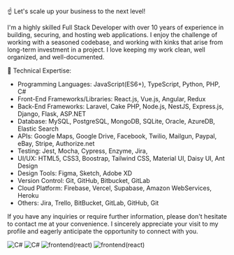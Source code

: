 ☝️ Let's scale up your business to the next level!

I'm a highly skilled Full Stack Developer with over 10 years of experience in building, securing, and hosting web applications. 
I enjoy the challenge of working with a seasoned codebase, and working with kinks that arise from long-term investment in a project. 
I love keeping my work clean, well organized, and well-documented.

💪 Technical Expertise:
- Programming Languages: JavaScript(ES6+), TypeScript, Python, PHP, C#
- Front-End Frameworks/Libraries: React.js, Vue.js, Angular, Redux
- Back-End Frameworks: Laravel, Cake PHP, Node.js, NestJS, Express.js, Django, Flask, ASP.NET
- Database: MySQL, PostgreSQL, MongoDB, SQLite, Oracle, AzureDB, Elastic Search
- APIs: Google Maps, Google Drive, Facebook, Twilio, Mailgun, Paypal, eBay, Stripe, Authorize.net
- Testing: Jest, Mocha, Cypress, Enzyme, Jira, 
- UI/UX: HTML5, CSS3, Boostrap, Tailwind CSS, Material UI, Daisy UI, Ant Design
- Design Tools: Figma, Sketch, Adobe XD
- Version Control: Git, GitHub, Bitbucket, GitLab
- Cloud Platform: Firebase, Vercel, Supabase, Amazon WebServices, Heroku
- Others: Jira, Trello, BitBucket, GitLab, GitHub, Git

If you have any inquiries or require further information, please don't hesitate to contact me at your convenience. 
I sincerely appreciate your visit to my profile and eagerly anticipate the opportunity to connect with you.


![C#](https://github.com/user-attachments/assets/6194fb3d-f3a1-483b-9764-c2cff22d9bab)
![C#](https://github.com/user-attachments/assets/96109117-77cd-4879-bf96-0711afbfc402)
![frontend(react)](https://github.com/user-attachments/assets/43f0b10c-da06-41e0-b846-7b4077e77061)
![frontend(react)](https://github.com/user-attachments/assets/ccc5c5aa-6acf-4ed6-a034-00afcb9709b4)
